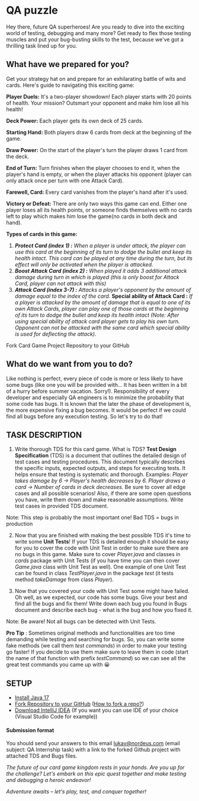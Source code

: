 # QA puzzle

Hey there, future QA superheroes! Are you ready to dive into the exciting world of testing, debugging and many more? Get ready to flex those testing muscles and put your bug-busting skills to the test, because we've got a thrilling task lined up for you.

## What have we prepared for you?

Get your strategy hat on and prepare for an exhilarating battle of wits and cards. Here's guide to navigating this exciting game:

**Player Duels:** It's a two-player showdown! Each player starts with 20 points of health. Your mission? Outsmart your opponent and make him lose all his health!

**Deck Power:** Each player gets its own deck of 25 cards.

**Starting Hand:** Both players draw 6 cards from deck at the beginning of the game.

**Draw Power:** On the start of the player's turn the player draws 1 card from the deck.

**End of Turn:** Turn finishes when the player chooses to end it, when the player's hand is empty, or when the player attacks his opponent (player can only attack once per turn with one Attack Card).

**Farewell, Card:** Every card vanishes from the player's hand after it's used.

**Victory or Defeat:** There are only two ways this game can end. Either one player loses all its health points, or someone finds themselves with no cards left to play which makes him lose the game(no cards in both deck and hand).

**Types of cards in this game:**

1. _**Protect Card (index 1) :**_ _When a player is under attack, the player can use this card at the beginning of its turn to dodge the bullet and keep its health intact. This card can be played at any time during the turn, but its effect will only be activated when the player is attacked._
2. _**Boost Attack Card (index 2) :**_ _When played it adds 3 additional attack damage during turn in which is played (this is only boost for Attack Card, player can not attack with this)_
3. _**Attack Card (index 3-7) :**_ _Attacks a player's opponent by the amount of damage equal to the index of the card._  **Special ability of Attack Card :**  _If a player is attacked by the amount of damage that is equal to one of its own Attack Cards, player can play one of those cards at the beginning of its turn to dodge the bullet and keep its health intact (Note: After using special ability of attack card player gets to play his own turn. Opponent can not be attacked with the same card which special ability is used for deflecting the attack)._

Fork Card Game Project Repository to your GitHub

## What do we want from you to do?

Like nothing is perfect, every piece of code is more or less likely to have some bugs (like one you will be provided with… It has been written in a bit of a hurry before summer vacation. Sorry!). Responsibility of every developer and especially QA engineers is to minimize the probability that some code has bugs. It is known that the later the phase of development is, the more expensive fixing a bug becomes. It would be perfect if we could find all bugs before any execution testing. So let's try to do that!

## **TASK DESCRIPTION**

1. Write thorough TDS for this card game. What is TDS? **Test Design Specification** (TDS) is a document that outlines the detailed design of test cases and testing procedures. This document typically describes the specific inputs, expected outputs, and steps for executing tests. It helps ensure that testing is systematic and thorough. Examples: _Player takes damage by 6 -\> Player's health decreases by 6. Player draws a card -\> Number of cards in deck decreases._ Be sure to cover all edge cases and all possible scenarios! Also, if there are some open questions you have, write them down and make reasonable assumptions. Write test cases in provided TDS document.

  Note: This step is probably the most important one! Bad TDS = bugs in production

2. Now that you are finished with making the best possible TDS it's time to write some **Unit Tests**! If your TDS is detailed enough it should be easy for you to cover the code with Unit Test in order to make sure there are no bugs in this game. Make sure to cover _Player.java_ and classes in _cards_ package with Unit Tests (if you have time you can then cover _Game.java_ class with Unit Test as well). One example of one Unit Test can be found in class _TestPlayer.java_ in the package _test_ (it tests method _takeDamage_ from class _Player_).

3. Now that you covered your code with Unit Test some might have failed. Oh well, as we expected, our code has some bugs. Give your best and find all the bugs and fix them! Write down each bug you found in Bugs document and describe each bug - what is the bug and how you fixed it.

Note: Be aware! Not all bugs can be detected with Unit Tests.

**Pro Tip** : Sometimes original methods and functionalities are too time demanding while testing and searching for bugs. So, you can write some fake methods (we call them _test commands_) in order to make your testing go faster! If you decide to use them make sure to leave them in code (start the name of that function with prefix _testCommand_) so we can see all the great test commands you came up with 😀

## **SETUP**

- [Install Java 17](https://www.oracle.com/java/technologies/downloads/)
- [Fork Repository to your GitHub](https://github.com/LukaVuksic/qa-job-fair) ([How to fork a repo?](https://docs.github.com/en/get-started/quickstart/fork-a-repo))
- [Download IntelliJ IDEA](https://www.jetbrains.com/idea/download/) (If you want you can use IDE of your choice (Visual Studio Code for example))

#### **Submission format**

You should send your answers to this email [lukav@nordeus.com](mailto:lukav@nordeus.com) (email subject: QA Internship task) with a link to the forked Github project with attached TDS and Bugs files.

_The future of our card game kingdom rests in your hands. Are you up for the challenge? Let's embark on this epic quest together and make testing and debugging a heroic endeavor!_

_Adventure awaits – let's play, test, and conquer together!_
